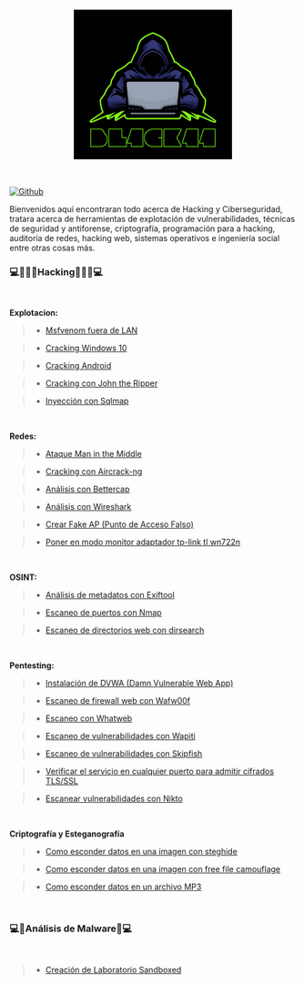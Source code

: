 
<br>

<p align="center">
<img src="Logotipo.jpg" width="278px">
</p>

<br>

[![Github](https://img.shields.io/badge/Github-bl4ck44-yellow?style=for-the-badge&logo=github)](https://github.com/bl4ck44)

Bienvenidos aquí encontraran todo acerca de Hacking y Ciberseguridad, tratara acerca de herramientas de explotación de vulnerabilidades, técnicas de seguridad y antiforense, criptografía, programación para a hacking, auditoría de redes, hacking web, sistemas operativos e ingeniería social entre otras cosas más.

### 💻👩🏻‍💻**Hacking**👩🏻‍💻💻

</br>

**Explotacion:**

> * [Msfvenom fuera de LAN](https://github.com/bl4ck44/Articulos/blob/master/Explotaci%C3%B3n/Msfvenom/Msfvenom.md)

> * [Cracking Windows 10](https://github.com/bl4ck44/Articulos/blob/master/Explotaci%C3%B3n/Cracking-Windows-10/Cracking.md)

> * [Cracking Android](https://github.com/bl4ck44/Articulos/blob/master/Explotaci%C3%B3n/Cracking-Android/Android.md)

> * [Cracking con John the Ripper](https://github.com/bl4ck44/Articulos/blob/master/Explotaci%C3%B3n/John-the-Ripper/John-the-Ripper.md)

> * [Inyección con Sqlmap](https://github.com/bl4ck44/Articulos/blob/master/Explotaci%C3%B3n/sqlmap/sqlmap.md)


<br>

**Redes:**

> * [Ataque Man in the Middle](https://github.com/bl4ck44/Articulos/blob/master/Redes/MITM/MITM.md)

> * [Cracking con Aircrack-ng](https://github.com/bl4ck44/Articulos/blob/master/Redes/Aircrack-ng/Aircrack-ng.md)
 
> * [Análisis con Bettercap](https://github.com/bl4ck44/Articulos/blob/master/Redes/Bettercap/Bettercap.md)

> * [Análisis con Wireshark](https://github.com/bl4ck44/Articulos/blob/master/Redes/Wireshark/Wireshark.md)

> * [Crear Fake AP (Punto de Acceso Falso)](https://github.com/bl4ck44/Articulos/blob/master/Redes/Fake-AP/fakeAP.md)

> * [Poner en modo monitor adaptador tp-link tl wn722n](https://github.com/bl4ck44/Articulos/blob/master/Redes/tlwn722n/tlwn722n.md)

<br>

**OSINT:**

> * [Análisis de metadatos con Exiftool](https://github.com/bl4ck44/Articulos/blob/master/OSINT/Exiftool/exiftool.md)

> * [Escaneo de puertos con Nmap](https://github.com/bl4ck44/Articulos/blob/master/OSINT/Nmap/Nmap.md)

> * [Escaneo de directorios web con dirsearch](https://github.com/bl4ck44/Articulos/blob/master/OSINT/dirsearch/dirsearch.md)


<br>

**Pentesting:**

> * [Instalación de DVWA (Damn Vulnerable Web App)](https://github.com/bl4ck44/Articulos/blob/master/Pentesting/DVWA/DVWA.md)

> * [Escaneo de firewall web con Wafw00f](https://github.com/bl4ck44/Articulos/blob/master/Pentesting/Wafw00f/Wafw00f.md)

> * [Escaneo con Whatweb](https://github.com/bl4ck44/Articulos/blob/master/Pentesting/Whatweb/Whatweb.md)

> * [Escaneo de vulnerabilidades con Wapiti](https://github.com/bl4ck44/Articulos/blob/master/Pentesting/Wapiti/Wapiti.md)

> * [Escaneo de vulnerabilidades con Skipfish](https://github.com/bl4ck44/Articulos/blob/master/Pentesting/Skipfish/Skipfish.md)

> * [Verificar el servicio en cualquier puerto para admitir cifrados TLS/SSL](https://github.com/bl4ck44/Articulos/blob/master/Pentesting/testssl.sh/testssl.sh.md)

> * [Escanear vulnerabilidades con Nikto](https://github.com/bl4ck44/Articulos/blob/master/Pentesting/Nikto/Nikto.md)

</br>

**Criptografía y Esteganografía**

> * [Como esconder datos en una imagen con steghide](https://github.com/bl4ck44/Articulos/blob/master/Criptograf%C3%ADa/steghide/README.md)

> * [Como esconder datos en una imagen con free file camouflage](https://github.com/bl4ck44/Articulos/blob/master/Criptograf%C3%ADa/steghide/README.md)


> * [Como esconder datos en un archivo MP3]()

<br>

### 💻👾**Análisis de Malware**👾💻

<br>

> * [Creación de Laboratorio Sandboxed](https://github.com/bl4ck44/Articulos/blob/master/An%C3%A1lisis-de-Malware/Sandboxed/Sandboxed.md)